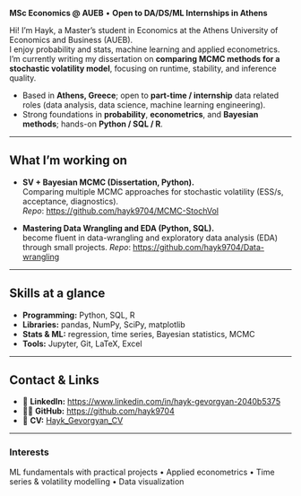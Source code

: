 **MSc Economics @ AUEB** • **Open to DA/DS/ML Internships in Athens**

Hi! I’m Hayk, a Master’s student in Economics at the Athens University of Economics and Business (AUEB).  
I enjoy probability and stats, machine learning and applied econometrics. I’m currently writing my dissertation on **comparing MCMC methods for a stochastic volatility model**, focusing on runtime, stability, and inference quality. 

- Based in **Athens, Greece**; open to **part-time / internship** data related roles (data analysis, data science, machine learning engineering).
- Strong foundations in **probability**, **econometrics**, and **Bayesian methods**; hands-on **Python / SQL / R**.

---

## What I’m working on
- **SV + Bayesian MCMC (Dissertation, Python).**  
  Comparing multiple MCMC approaches for stochastic volatility (ESS/s, acceptance, diagnostics).  
  _Repo_: <https://github.com/hayk9704/MCMC-StochVol> 

- **Mastering Data Wrangling and EDA (Python, SQL).**  
  become fluent in data-wrangling and exploratory data analysis (EDA) through small projects.
  _Repo_: <https://github.com/hayk9704/Data-wrangling>

---

## Skills at a glance
- **Programming:** Python, SQL, R  
- **Libraries:** pandas, NumPy, SciPy, matplotlib  
- **Stats & ML:** regression, time series, Bayesian statistics, MCMC  
- **Tools:** Jupyter, Git, LaTeX, Excel

---

## Contact & Links
- 💼 **LinkedIn:** <https://www.linkedin.com/in/hayk-gevorgyan-2040b5375>  
- 🧑‍💻 **GitHub:** <https://github.com/hayk9704>  
- 📄 **CV:** [Hayk_Gevorgyan_CV](https://github.com/hayk9704/Hayk9704/blob/83831daa58004a1cb42a16699d7c00760ab6c8f2/CV_Hayk_Gevorgyan.pdf)

---

### Interests
ML fundamentals with practical projects • Applied econometrics • Time series & volatility modelling •  Data visualization
